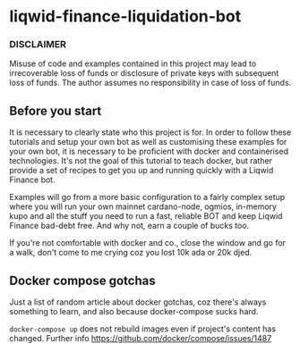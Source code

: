 # liqwid-finance-liquidation-bot

### DISCLAIMER

Misuse of code and examples contained in this project may lead to irrecoverable loss of funds or
disclosure of private keys with subsequent loss of funds. The author assumes no responsibility in case of loss of funds.

## Before you start

It is necessary to clearly state who this project is for. 
In order to follow these tutorials and setup your own bot as well as customising these examples for your own bot, it is necessary
to be proficient with docker and containerised technologies. It's not the goal of this tutorial to teach docker, but rather
provide a set of recipes to get you up and running quickly with a Liqwid Finance bot.

Examples will go from a more basic configuration to a fairly complex setup where you will run your own mainnet cardano-node, ogmios, 
in-memory kupo and all the stuff you need to run a fast, reliable BOT and keep Liqwid Finance bad-debt free. And why not, earn a 
couple of bucks too.

If you're not comfortable with docker and co., close the window and go for a walk, don't come to me crying coz you lost 10k ada or 20k djed.

## Docker compose gotchas

Just a list of random article about docker gotchas, coz there's always something to learn, and also because docker-compose sucks hard.

`docker-compose up` does not rebuild images even if project's content has changed. Further info https://github.com/docker/compose/issues/1487
